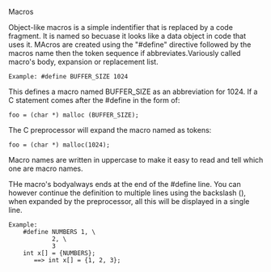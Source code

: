 Macros

Object-like macros is a simple indentifier that is replaced by a code fragment. It is named so becuase it looks like a data object in code that uses it.
MAcros are created using the "#define" directive followed by the macros name then the token sequence if abbreviates.Variously called macro's body, expansion or replacement list. 

	Example: #define BUFFER_SIZE 1024

This defines a macro named BUFFER_SIZE as an abbreviation for 1024. If a C statement comes after the #define in the form of:

	foo = (char *) malloc (BUFFER_SIZE);

The C preprocessor will expand the macro named as tokens:

	foo = (char *) malloc(1024);

Macro names are written in uppercase to make it easy to read and tell which one are macro names.

THe macro's bodyalways ends at the end of the #define line. You can however continue the definition to multiple lines using the backslash (\), when expanded by the preprocessor, all this will be displayed in a single line.

	Example: 
		#define NUMBERS 1, \
				2, \
				3
		int x[] = {NUMBERS};
		   ==> int x[] = {1, 2, 3};
